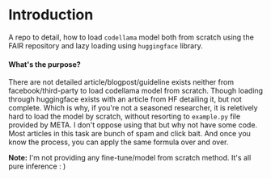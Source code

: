 # Introduction
A repo to detail, how to load `codellama` model both from scratch using the FAIR repository and lazy loading using `huggingface` library. 

#### What's the purpose?
There are not detailed article/blogpost/guideline exists neither from facebook/third-party to load codellama model from scratch. Though loading through huggingface exists with an article from HF detailing it, but not complete. Which is why, if you're not a seasoned researcher, it is reletively hard to load the model by scratch, without resorting to `example.py`
file provided by META. I don't oppose using that but why not have some code. Most articles in this task are bunch of spam and click bait. And once you know the process, you can apply the same formula over and over. 

**Note:** I'm not providing any fine-tune/model from scratch method. It's all pure inference : ) 
